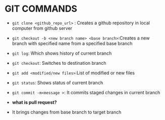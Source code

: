 # GIT COMMANDS

- `git clone <github_repo_url>` : Creates a github repository in local computer from github server

- `git checkout -b <new branch name> <base branch>`:Creates a new branch with specified name from a specified base branch

- `git log`: Which shows history of current branch

- `git checkout`: Switches to destination branch

- `git add <modified/new files>`:List of  modified or new files

- `git status`: Shows status of current branch

- `git commit -m<message >`: It commits staged changes in current branch

- **what is pull request?**
- It brings changes from base branch to target branch



